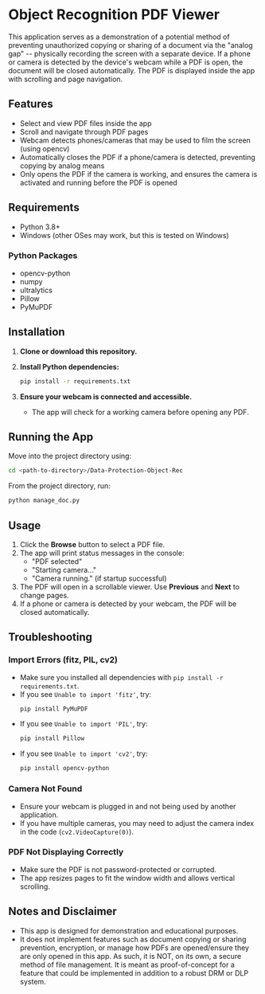 # Object Recognition PDF Viewer

This application serves as a demonstration of a potential method of preventing unauthorized copying or sharing of a document via the "analog gap" -- physically recording the screen with a separate device. If a phone or camera is detected by the device's webcam while a PDF is open, the document will be closed automatically. The PDF is displayed inside the app with scrolling and page navigation.

## Features
- Select and view PDF files inside the app
- Scroll and navigate through PDF pages
- Webcam detects phones/cameras that may be used to film the screen (using opencv)
- Automatically closes the PDF if a phone/camera is detected, preventing copying by analog means
- Only opens the PDF if the camera is working, and ensures the camera is activated and running before the PDF is opened

## Requirements
- Python 3.8+
- Windows (other OSes may work, but this is tested on Windows)

### Python Packages
- opencv-python
- numpy
- ultralytics
- Pillow
- PyMuPDF

## Installation

1. **Clone or download this repository.**

2. **Install Python dependencies:**
   ```bash
   pip install -r requirements.txt
   ```

3. **Ensure your webcam is connected and accessible.**
   - The app will check for a working camera before opening any PDF.

## Running the App

Move into the project directory using:
```bash
cd <path-to-directory>/Data-Protection-Object-Rec
```

From the project directory, run:
```bash
python manage_doc.py
```

## Usage
1. Click the **Browse** button to select a PDF file.
2. The app will print status messages in the console:
   - "PDF selected"
   - "Starting camera..."
   - "Camera running." (if startup successful)
3. The PDF will open in a scrollable viewer. Use **Previous** and **Next** to change pages.
4. If a phone or camera is detected by your webcam, the PDF will be closed automatically.

## Troubleshooting

### Import Errors (fitz, PIL, cv2)
- Make sure you installed all dependencies with `pip install -r requirements.txt`.
- If you see `Unable to import 'fitz'`, try:
  ```bash
  pip install PyMuPDF
  ```
- If you see `Unable to import 'PIL'`, try:
  ```bash
  pip install Pillow
  ```
- If you see `Unable to import 'cv2'`, try:
  ```bash
  pip install opencv-python
  ```

### Camera Not Found
- Ensure your webcam is plugged in and not being used by another application.
- If you have multiple cameras, you may need to adjust the camera index in the code (`cv2.VideoCapture(0)`).

### PDF Not Displaying Correctly
- Make sure the PDF is not password-protected or corrupted.
- The app resizes pages to fit the window width and allows vertical scrolling.

## Notes and Disclaimer
- This app is designed for demonstration and educational purposes.
- It does not implement features such as document copying or sharing prevention, encryption, or manage how PDFs are opened/ensure they are only opened in this app. As such, it is NOT, on its own, a secure method of file management. It is meant as proof-of-concept for a feature that could be implemented in addition to a robust DRM or DLP system.
